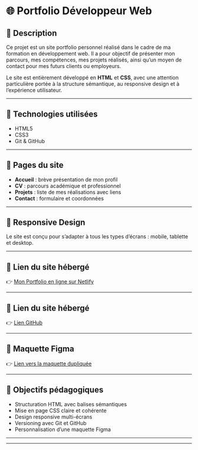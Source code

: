 # 🌐 Portfolio Développeur Web

## 📝 Description
Ce projet est un site portfolio personnel réalisé dans le cadre de ma formation en développement web. Il a pour objectif de présenter mon parcours, mes compétences, mes projets réalisés, ainsi qu’un moyen de contact pour mes futurs clients ou employeurs.

Le site est entièrement développé en **HTML** et **CSS**, avec une attention particulière portée à la structure sémantique, au responsive design et à l’expérience utilisateur.

---

## 🚀 Technologies utilisées
- HTML5
- CSS3
- Git & GitHub

---

## 📁 Pages du site
- **Accueil** : brève présentation de mon profil
- **CV** : parcours académique et professionnel
- **Projets** : liste de mes réalisations avec liens
- **Contact** : formulaire et coordonnées

---

## 📱 Responsive Design
Le site est conçu pour s’adapter à tous les types d’écrans : mobile, tablette et desktop.

---

## 🔗 Lien du site hébergé
👉 [Mon Portfolio en ligne sur Netlify](https://stupendous-swan-a7e9d3.netlify.app)

---

## 🔗 Lien du site hébergé
👉 [Lien GitHub](https://github.com/Obeis-Ndombe/portfolio.git)

---

## 🎨 Maquette Figma
👉 [Lien vers la maquette dupliquée](https://www.figma.com/design/oFGj1BGU9wY69psbdSmc61/maquette-Portfolio?t=pGRAeEEqGP3rtnkh-0)

---

## 📌 Objectifs pédagogiques
- Structuration HTML avec balises sémantiques
- Mise en page CSS claire et cohérente
- Design responsive multi-écrans
- Versioning avec Git et GitHub
- Personnalisation d’une maquette Figma

---

---


